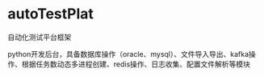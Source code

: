# autoTestPlat
自动化测试平台框架

python开发后台，具备数据库操作（oracle、mysql）、文件导入导出、kafka操作、根据任务数动态多进程创建、redis操作、日志收集、配置文件解析等模块

